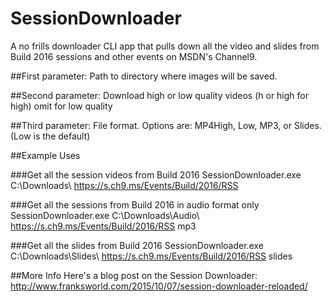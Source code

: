 # SessionDownloader

A no frills downloader CLI app that pulls down all the video and slides from Build 2016 sessions and other events on MSDN's Channel9.

##First parameter: 
Path to directory where images will be saved.

##Second parameter: 
Download high or low quality videos (h or high for high) omit for low quality

##Third parameter: 
File format. Options are: MP4High, Low, MP3, or Slides. (Low is the default)


##Example Uses

###Get all the session videos from Build 2016
SessionDownloader.exe C:\Downloads\ https://s.ch9.ms/Events/Build/2016/RSS 

###Get all the sessions from Build 2016 in audio format only
SessionDownloader.exe C:\Downloads\Audio\ https://s.ch9.ms/Events/Build/2016/RSS mp3

###Get all the slides from Build 2016
SessionDownloader.exe C:\Downloads\Slides\ https://s.ch9.ms/Events/Build/2016/RSS slides

##More Info
Here's a blog post on the Session Downloader: http://www.franksworld.com/2015/10/07/session-downloader-reloaded/
